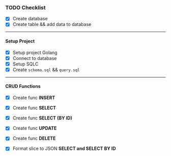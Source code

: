 ### TODO Checklist

- [x] Create database
- [x] Create table && add data to database

---

#### Setup Project

- [x] Setup project Golang
- [x] Connect to database
- [x] Setup SQLC
- [x] Create `schema.sql` && `query.sql`

---

#### CRUD Functions

- [x] Create func **INSERT**
- [x] Create func **SELECT**
- [x] Create func **SELECT (BY ID)**
- [x] Create func **UPDATE**
- [x] Create func **DELETE**

- [x] Format slice to JSON **SELECT and SELECT BY ID**
